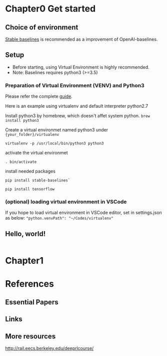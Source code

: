 Chapter0 Get started
===========

Choice of environment
-----------------------

[Stable baselines](https://readthedocs.org/projects/stable-baselines/downloads/pdf/master/) is recommended as a improvement of OpenAI-baselines.


Setup
-----

- Before starting, using Virtual Environment is highly recommended.
- Note: Baselines requires python3 (>=3.5)

### Preparation of Virtual Environment (VENV) and Python3
Please refer the complete [guide](https://docs.python-guide.org/starting/installation/).

Here is an example using virtualenv and default interpreter python2.7

Install python3 by homebrew, which doesn't affet system python.
`brew install python3`

Create a virtual environmet named python3 under `{your_folder}/virtualenv`

`virtualenv -p /usr/local/bin/python3 python3`

activate the virtual environmet

`. bin/activate `

install needed packages

```
pip install stable-baselines`

pip install tensorflow
```

### (optional) loading virtual environment in VSCode 
If you hope to load virtual environment in VSCode editor, set in settings.json as below:
`"python.venvPath": "~/Codes/virtualenv"` 


Hello, world!
--
```
```

Chapter1
========

References
==========

Essential Papers
----------------

Links
-----

More resources
--------------

http://rail.eecs.berkeley.edu/deeprlcourse/
